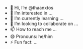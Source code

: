 - 👋 Hi, I’m @thaanxtos
- 👀 I’m interested in ...
- 🌱 I’m currently learning ...
- 💞️ I’m looking to collaborate on ...
- 📫 How to reach me ...
- 😄 Pronouns: he/him
- ⚡ Fun fact: ...

<!---
thaanxtos/thaanxtos is a ✨ special ✨ repository because its `README.md` (this file) appears on your GitHub profile.
You can click the Preview link to take a look at your changes.
--->
